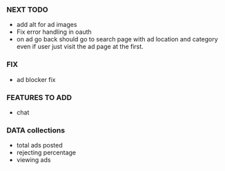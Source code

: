 ### NEXT TODO

- add alt for ad images
- Fix error handling in oauth
- on ad go back should go to search page with ad location and category even if user just visit the ad page at the first.

### FIX

- ad blocker fix

### FEATURES TO ADD

- chat

### DATA collections

- total ads posted
- rejecting percentage
- viewing ads

